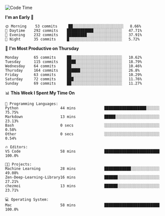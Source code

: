 <!--START_SECTION:waka-->
![Code Time](http://img.shields.io/badge/Code%20Time-362%20hrs%2019%20mins-blue)

**I'm an Early 🐤** 

```text
🌞 Morning    53 commits     ██░░░░░░░░░░░░░░░░░░░░░░░   8.66% 
🌆 Daytime    292 commits    ████████████░░░░░░░░░░░░░   47.71% 
🌃 Evening    232 commits    █████████░░░░░░░░░░░░░░░░   37.91% 
🌙 Night      35 commits     █░░░░░░░░░░░░░░░░░░░░░░░░   5.72%

```
📅 **I'm Most Productive on Thursday** 

```text
Monday       65 commits     ██░░░░░░░░░░░░░░░░░░░░░░░   10.62% 
Tuesday      115 commits    ████░░░░░░░░░░░░░░░░░░░░░   18.79% 
Wednesday    64 commits     ██░░░░░░░░░░░░░░░░░░░░░░░   10.46% 
Thursday     164 commits    ██████░░░░░░░░░░░░░░░░░░░   26.8% 
Friday       63 commits     ██░░░░░░░░░░░░░░░░░░░░░░░   10.29% 
Saturday     72 commits     ███░░░░░░░░░░░░░░░░░░░░░░   11.76% 
Sunday       69 commits     ██░░░░░░░░░░░░░░░░░░░░░░░   11.27%

```


📊 **This Week I Spent My Time On** 

```text
💬 Programming Languages: 
Python                   44 mins             ███████████████████░░░░░░   75.75% 
Markdown                 13 mins             █████░░░░░░░░░░░░░░░░░░░░   23.13% 
Bash                     0 secs              ░░░░░░░░░░░░░░░░░░░░░░░░░   0.58% 
Other                    0 secs              ░░░░░░░░░░░░░░░░░░░░░░░░░   0.54%

🔥 Editors: 
VS Code                  58 mins             █████████████████████████   100.0%

🐱‍💻 Projects: 
Machine Learning         28 mins             ████████████░░░░░░░░░░░░░   49.08% 
Zen-Deep-Learning-Library16 mins             ██████░░░░░░░░░░░░░░░░░░░   27.21% 
chezmoi                  13 mins             ██████░░░░░░░░░░░░░░░░░░░   23.71%

💻 Operating System: 
Mac                      58 mins             █████████████████████████   100.0%

```


<!--END_SECTION:waka-->

